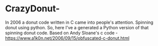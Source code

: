 # CrazyDonut-
In 2006 a donut code written in C came into people's attention. Spinning donut using python. So, here I've a generated a Python version of that spinning donut code. Based on Andy Sloane's c code - https://www.a1k0n.net/2006/09/15/obfuscated-c-donut.html
